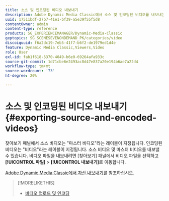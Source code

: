 ```yaml
---
title: 소스 및 인코딩된 비디오 내보내기
description: Adobe Dynamic Media Classic에서 소스 및 인코딩된 비디오를 내보내는 방법을 알아봅니다.
uuid: 17511bdf-27b7-41e1-bf39-a5e39f55f5d8
contentOwner: admin
content-type: reference
products: SG_EXPERIENCEMANAGER/Dynamic-Media-Classic
geptopics: SG_SCENESEVENONDEMAND_PK/categories/video
discoiquuid: f6a2dc19-7eb5-41f7-b6f2-de1979ed1d4e
feature: Dynamic Media Classic,Viewers,Video
role: User
exl-id: fab1f618-5370-4049-b6e0-69264afa933c
source-git-commit: 1d71cbe6e2493ac8d47e837a20e194b6ae7a22d4
workflow-type: tm+mt
source-wordcount: '73'
ht-degree: 20%

---
```


# 소스 및 인코딩된 비디오 내보내기{#exporting-source-and-encoded-videos}

찾아보기 패널에서 소스 비디오는 &quot;마스터 비디오&quot;라는 레이블이 지정됩니다. 인코딩된 비디오는 &quot;비디오&quot;라는 레이블이 지정됩니다. 소스 비디오 및 마스터 비디오를 내보낼 수 있습니다. 비디오 파일을 내보내려면 [찾아보기] 패널에서 비디오 파일을 선택하고 **[!UICONTROL 파일]** > **[!UICONTROL 내보내기]**&#x200B;로 이동합니다.

[Adobe Dynamic Media Classic에서 자산 내보내기](exporting-assets-from-dmc.md#exporting-assets-from-dmc)를 참조하십시오.

>[!MORELIKETHIS]
>
>* [비디오 업로드 및 인코딩](uploading-encoding-videos.md#uploading_and_encoding_videos)

